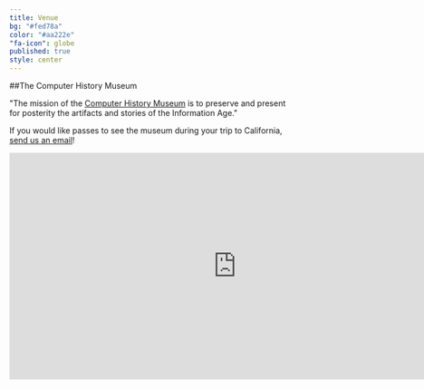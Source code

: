 ```yaml
---
title: Venue
bg: "#fed78a"
color: "#aa222e"
"fa-icon": globe
published: true
style: center
---
```















##The Computer History Museum

"The mission of the [Computer History Museum](http://www.computerhistory.org) is to preserve and present for posterity the artifacts and stories of the Information Age."      

If you would like passes to see the museum during your trip to California, [send us an email](mailto:roshnivinith@gmail.com?subject=I-want-tickets-to-the-museum!)!    

<div class="icontain">
<iframe src="https://www.google.com/maps/embed?pb=!1m18!1m12!1m3!1d2987.653062430818!2d-122.07744276204133!3d37.41425538505117!2m3!1f0!2f0!3f0!3m2!1i1024!2i768!4f13.1!3m3!1m2!1s0x808fb7569249b39b%3A0xea8071641d7ef4f2!2sComputer+History+Museum!5e0!3m2!1sen!2sus!4v1440897383880" width="800" height="400" frameborder="0" style="border:0" allowfullscreen></iframe>
</div>

